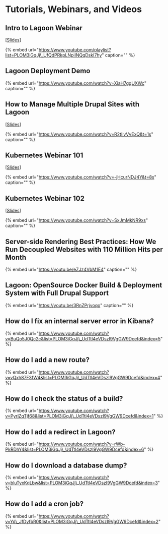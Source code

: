 # Tutorials, Webinars, and Videos

## **Intro to Lagoon Webinar**

\[[Slides](https://docs.google.com/presentation/d/1o90YQtXUofe2g9yU6R3awSK3F0iMpKLQm1ZZcrDUni0/edit#slide=id.g41f995a6b3_0_32)\]

{% embed url="https://www.youtube.com/playlist?list=PLOM3iGqJj\_UfQdPRkpLNpiINQqDskI7hy" caption="" %}

## Lagoon Deployment Demo

{% embed url="https://www.youtube.com/watch?v=XiaH7gqUXWc" caption="" %}

## How to Manage Multiple Drupal Sites with Lagoon

\[[Slides](https://docs.google.com/presentation/d/12mSmZDcvanHkidfEaanpH8UpbiR-u_c8F26FEsDyWBA/edit#slide=id.g41f995a6b3_0_32)\]

{% embed url="https://www.youtube.com/watch?v=R2tIivVvExQ&t=1s" caption="" %}

## Kubernetes Webinar 101

\[[Slides](https://docs.google.com/presentation/d/1LiPqKjlYMAIt-WI_FCQqi8io8rcmpbNbduKBHdpww8A/edit#slide=id.g41f995a6b3_0_32)\]

{% embed url="https://www.youtube.com/watch?v=-jHcurNDJ4Y&t=8s" caption="" %}

## Kubernetes Webinar 102

\[[Slides](https://docs.google.com/presentation/d/1hY2Y65EZZVWwbdwBAOR2AkW3i7u11C6ar3lI-kSVQBs/edit)\]

{% embed url="https://www.youtube.com/watch?v=SxJmMkNR9xs" caption="" %}

## Server-side Rendering Best Practices: How We Run Decoupled Websites with 110 Million Hits per Month

{% embed url="https://youtu.be/eZJz4VbM1E4" caption="" %}

## Lagoon: OpenSource Docker Build & Deployment System with Full Drupal Support

{% embed url="https://youtu.be/3RnZPrjvoqo" caption="" %}

## How do I fix an internal server error in Kibana?

{% embed url="https://www.youtube.com/watch?v=BuQo5J0Qc2c&list=PLOM3iGqJj\_UdTtl4eVDszI9VgGW9Dcefd&index=5" %}

## How do I add a new route?

{% embed url="https://www.youtube.com/watch?v=vQxh87F3fW4&list=PLOM3iGqJj\_UdTtl4eVDszI9VgGW9Dcefd&index=4" %}

## How do I check the status of a build?

{% embed url="https://www.youtube.com/watch?v=PyrlZqTjf68&list=PLOM3iGqJj\_UdTtl4eVDszI9VgGW9Dcefd&index=1" %}

## How do I add a redirect in Lagoon?

{% embed url="https://www.youtube.com/watch?v=rWb-PkRDhY4&list=PLOM3iGqJj\_UdTtl4eVDszI9VgGW9Dcefd&index=6" %}

## How do I download a database dump?

{% embed url="https://www.youtube.com/watch?v=bluTyxKqLbw&list=PLOM3iGqJj\_UdTtl4eVDszI9VgGW9Dcefd&index=3" %}

## How do I add a cron job?

{% embed url="https://www.youtube.com/watch?v=Yd\_JfDyfbR0&list=PLOM3iGqJj\_UdTtl4eVDszI9VgGW9Dcefd&index=2" %}
